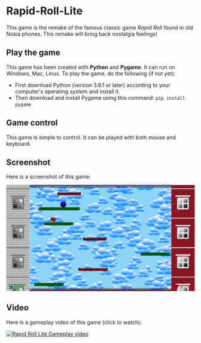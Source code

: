 # Rapid-Roll-Lite
This game is the remake of the famous classic game *Rapid Roll* found in old Nokia phones. This remake will bring back nostalgia feelings!

## Play the game
This game has been created with **Python** and **Pygame**. It can run on Windows, Mac, Linux. To play the game, do the following (if not yet):
  - First download Python (version 3.6.1 or later) according to your computer's operating system and install it.
  - Then download and install Pygame using this command: `pip install pygame`

## Game control
This game is simple to control. It can be played with both mouse and keyboard.

## Screenshot
Here is a screenshot of this game:

<img src="Screenshot.png" width="600" alt="Gameplay screenshot" title="Gameplay screenshot"/>

## Video
Here is a gameplay video of this game (click to watch):

<a href="https://www.youtube.com/watch?v=srxpFXDbJwE" target="_blank">
  <img src="https://img.youtube.com/vi/srxpFXDbJwE/hqdefault.jpg" width="600" alt="Rapid Roll Lite Gameplay video" title="Rapid Roll Lite Gameplay - Click to Watch"/>
</a>

